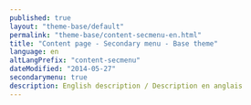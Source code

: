 ```yaml
---
published: true
layout: "theme-base/default"
permalink: "theme-base/content-secmenu-en.html"
title: "Content page - Secondary menu - Base theme"
language: en
altLangPrefix: "content-secmenu"
dateModified: "2014-05-27"
secondarymenu: true
description: English description / Description en anglais
---
```


